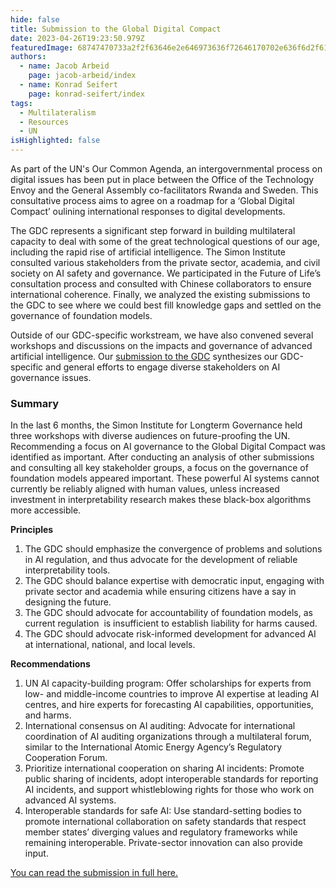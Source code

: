 ```yaml
---
hide: false
title: Submission to the Global Digital Compact
date: 2023-04-26T19:23:50.979Z
featuredImage: 68747470733a2f2f63646e2e646973636f72646170702e636f6d2f6174746163686d656e74732f313036333434373830393934323130363235352f313130303030313839373135363434343235322f5573657253495f776f72646c6573735f636f6c6f7266756c5f70617374656c5f677261706869635f64.png
authors:
  - name: Jacob Arbeid
    page: jacob-arbeid/index
  - name: Konrad Seifert
    page: konrad-seifert/index
tags:
  - Multilateralism
  - Resources
  - UN
isHighlighted: false
---
```

As part of the UN's Our Common Agenda, an intergovernmental process on digital issues has been put in place between the Office of the Technology Envoy and the General Assembly co-facilitators Rwanda and Sweden. This consultative process aims to agree on a roadmap for a ‘Global Digital Compact’ oulining international responses to digital developments.

The GDC represents a significant step forward in building multilateral capacity to deal with some of the great technological questions of our age, including the rapid rise of artificial intelligence. The Simon Institute consulted various stakeholders from the private sector, academia, and civil society on AI safety and governance. We participated in the Future of Life’s consultation process and consulted with Chinese collaborators to ensure international coherence. Finally, we analyzed the existing submissions to the GDC to see where we could best fill knowledge gaps and settled on the governance of foundation models.

Outside of our GDC-specific workstream, we have also convened several workshops and discussions on the impacts and governance of advanced artificial intelligence. Our [submission to the GDC](https://drive.google.com/file/d/1X4-yEzofsygKHndYiE5x8Kf3xnyZpRjs/view?usp=share_link) synthesizes our GDC-specific and general efforts to engage diverse stakeholders on AI governance issues. 

### Summary

In the last 6 months, the Simon Institute for Longterm Governance held three workshops with diverse audiences on future-proofing the UN. Recommending a focus on AI governance to the Global Digital Compact was identified as important. After conducting an analysis of other submissions and consulting all key stakeholder groups, a focus on the governance of foundation models appeared important. These powerful AI systems cannot currently be reliably aligned with human values, unless increased investment in interpretability research makes these black-box algorithms more accessible.

**Principles**

1. The GDC should emphasize the convergence of problems and solutions in AI regulation, and thus advocate for the development of reliable interpretability tools.
2. The GDC should balance expertise with democratic input, engaging with private sector and academia while ensuring citizens have a say in designing the future.
3. The GDC should advocate for accountability of foundation models, as current regulation  is insufficient to establish liability for harms caused.
4. The GDC should advocate risk-informed development for advanced AI at international, national, and local levels.

**Recommendations**

1. UN AI capacity-building program: Offer scholarships for experts from low- and middle-income countries to improve AI expertise at leading AI centres, and hire experts for forecasting AI capabilities, opportunities, and harms.
2. International consensus on AI auditing: Advocate for international coordination of AI auditing organizations through a multilateral forum, similar to the International Atomic Energy Agency’s Regulatory Cooperation Forum.
3. Prioritize international cooperation on sharing AI incidents: Promote public sharing of incidents, adopt interoperable standards for reporting AI incidents, and support whistleblowing rights for those who work on advanced AI systems.
4. Interoperable standards for safe AI: Use standard-setting bodies to promote international collaboration on safety standards that respect member states’ diverging values and regulatory frameworks while remaining interoperable. Private-sector innovation can also provide input.

[You can read the submission in full here.](https://drive.google.com/file/d/1X4-yEzofsygKHndYiE5x8Kf3xnyZpRjs/view?usp=share_link)
